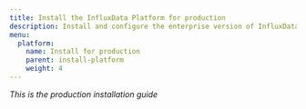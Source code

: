 ```yaml
---
title: Install the InfluxData Platform for production
description: Install and configure the enterprise version of InfluxData Platform for production use
menu:
  platform:
    name: Install for production
    parent: install-platform
    weight: 4
---
```


_This is the production installation guide_
